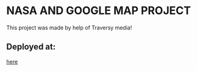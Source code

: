 # NASA AND GOOGLE MAP PROJECT

This project was made by help of Traversy media!

## Deployed at:

[here](http://panoramic-size.surge.sh/)

